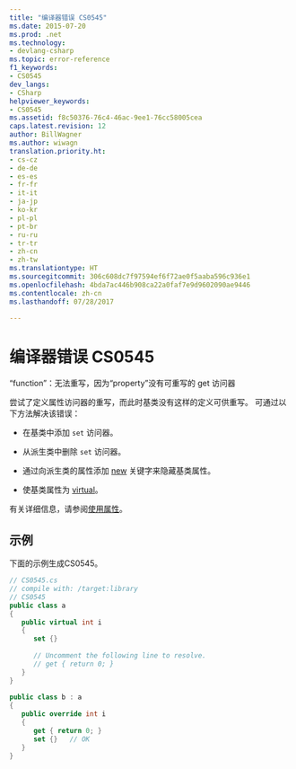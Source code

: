 ```yaml
---
title: "编译器错误 CS0545"
ms.date: 2015-07-20
ms.prod: .net
ms.technology:
- devlang-csharp
ms.topic: error-reference
f1_keywords:
- CS0545
dev_langs:
- CSharp
helpviewer_keywords:
- CS0545
ms.assetid: f8c50376-76c4-46ac-9ee1-76cc58005cea
caps.latest.revision: 12
author: BillWagner
ms.author: wiwagn
translation.priority.ht:
- cs-cz
- de-de
- es-es
- fr-fr
- it-it
- ja-jp
- ko-kr
- pl-pl
- pt-br
- ru-ru
- tr-tr
- zh-cn
- zh-tw
ms.translationtype: HT
ms.sourcegitcommit: 306c608dc7f97594ef6f72ae0f5aaba596c936e1
ms.openlocfilehash: 4bda7ac446b908ca22a0faf7e9d9602090ae9446
ms.contentlocale: zh-cn
ms.lasthandoff: 07/28/2017

---
```

# <a name="compiler-error-cs0545"></a>编译器错误 CS0545
“function”：无法重写，因为“property”没有可重写的 get 访问器  
  
 尝试了定义属性访问器的重写，而此时基类没有这样的定义可供重写。 可通过以下方法解决该错误：  
  
-   在基类中添加 `set` 访问器。  
  
-   从派生类中删除 `set` 访问器。  
  
-   通过向派生类的属性添加 [new](../../../csharp/language-reference/keywords/new.md) 关键字来隐藏基类属性。  
  
-   使基类属性为 [virtual](../../../csharp/language-reference/keywords/virtual.md)。  
  
 有关详细信息，请参阅[使用属性](../../../csharp/programming-guide/classes-and-structs/using-properties.md)。  
  
## <a name="example"></a>示例  
 下面的示例生成CS0545。  
  
```csharp  
// CS0545.cs  
// compile with: /target:library  
// CS0545  
public class a  
{  
   public virtual int i  
   {  
      set {}  
  
      // Uncomment the following line to resolve.  
      // get { return 0; }  
   }  
}  
  
public class b : a  
{  
   public override int i  
   {  
      get { return 0; }  
      set {}   // OK  
   }  
}  
```

